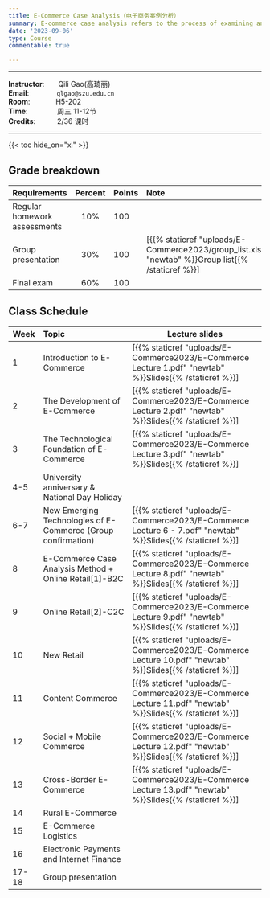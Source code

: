 ```yaml
---
title: E-Commerce Case Analysis（电子商务案例分析）
summary: E-commerce case analysis refers to the process of examining and evaluating specific cases or scenarios related to e-commerce businesses. This analysis typically involves a systematic review of various aspects of an e-commerce business, aiming to gain insights, make informed decisions, and potentially solve problems.
date: '2023-09-06'
type: Course
commentable: true

---
```

-----
**Instructor**:       Qili Gao(高琦丽)                 <br>
**Email**:              `qlgao@szu.edu.cn`                 <br>
**Room**:             H5-202   <br>
**Time**:               周三 11-12节      <br>
**Credits**:           2/36 课时

-----

{{< toc hide_on="xl" >}}

## Grade breakdown

|  Requirements              | Percent      | Points                       | Note                                       |
|:---------------------------|:------------:|:-----------------------------|:-------------------------------------------|
| Regular homework assessments | 10%          |   100                       |                                            |
|Group presentation        | 30%              |     100                     | [{{% staticref "uploads/E-Commerce2023/group_list.xlsx" "newtab" %}}Group list{{% /staticref %}}]                                           |
| Final  exam                | 60%          |  100                          |                                            |


## Class Schedule

|Week | Topic                                                                                 | Lecture slides	                                                                                                                                                               
|----- |:----------------------------------------------------------------------------------------|---------------------------------------------------------------------------------------------------------------------------------------------------------------------------------|
|  1   |Introduction to E-Commerce | [{{% staticref "uploads/E-Commerce2023/E-Commerce Lecture 1.pdf" "newtab" %}}Slides{{% /staticref %}}] |
|  2   |The Development of E-Commerce                 |[{{% staticref "uploads/E-Commerce2023/E-Commerce Lecture 2.pdf" "newtab" %}}Slides{{% /staticref %}}]  |
|  3  |The Technological Foundation of E-Commerce     |[{{% staticref "uploads/E-Commerce2023/E-Commerce Lecture 3.pdf" "newtab" %}}Slides{{% /staticref %}}] | 
| 4-5 |University anniversary & National Day Holiday  ||  
| 6-7 |New Emerging Technologies of E-Commerce (Group confirmation)|[{{% staticref "uploads/E-Commerce2023/E-Commerce Lecture 6 - 7.pdf" "newtab" %}}Slides{{% /staticref %}}] |  
| 8 |E-Commerce Case Analysis Method + Online Retail[1]-B2C|[{{% staticref "uploads/E-Commerce2023/E-Commerce Lecture 8.pdf" "newtab" %}}Slides{{% /staticref %}}]  |   
| 9 |Online Retail[2]-C2C|[{{% staticref "uploads/E-Commerce2023/E-Commerce Lecture 9.pdf" "newtab" %}}Slides{{% /staticref %}}]  |     
| 10 |New Retail|[{{% staticref "uploads/E-Commerce2023/E-Commerce Lecture 10.pdf" "newtab" %}}Slides{{% /staticref %}}]  |  
| 11 |Content Commerce |[{{% staticref "uploads/E-Commerce2023/E-Commerce Lecture 11.pdf" "newtab" %}}Slides{{% /staticref %}}]  | 
| 12 |Social + Mobile Commerce|[{{% staticref "uploads/E-Commerce2023/E-Commerce Lecture 12.pdf" "newtab" %}}Slides{{% /staticref %}}]  |               
| 13 |Cross-Border E-Commerce| [{{% staticref "uploads/E-Commerce2023/E-Commerce Lecture 13.pdf" "newtab" %}}Slides{{% /staticref %}}] |                                                                            
| 14 |Rural E-Commerce| |        
| 15 |E-Commerce Logistics| |                                         
| 16 |Electronic Payments and Internet Finance| |                                                  
| 17-18 |Group presentation| |                                                                                     

